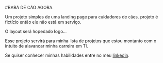 #BABÁ DE CÃO AGORA

Um projeto simples de uma landing page para cuidadores de cães. projeto é fictício então ele não está em serviço.

O layout será hopedado logo...

Esse projeto servirá para minha lista de projetos que estou montanto com o intuito de alavancar minha carreira em TI.

Se quiser conhecer minhas habilidades entre no meu [linkedin](https://www.linkedin.com/in/roberto-carlos-677851174/).
